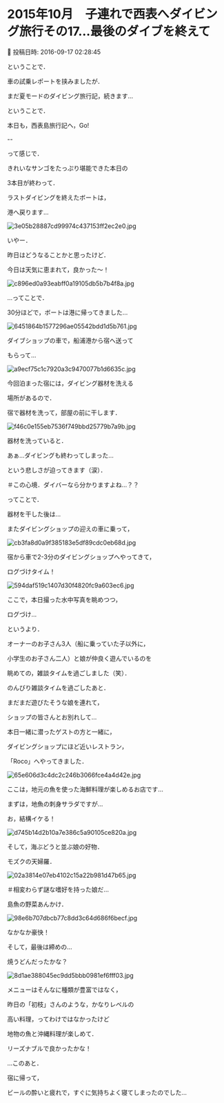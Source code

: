 # 2015年10月　子連れで西表へダイビング旅行その17…最後のダイブを終えて

📅 投稿日時: 2016-09-17 02:28:45

ということで．


車の試乗レポートを挟みましたが．





まだ夏モードのダイビング旅行記，続きます…


ということで．


本日も，西表島旅行記へ，Go!


--





って感じで．


きれいなサンゴをたっぷり堪能できた本日の


3本目が終わって．





ラストダイビングを終えたボートは，


港へ戻ります…




![3e05b28887cd99974c437153ff2ec2e0.jpg](images/3e05b28887cd99974c437153ff2ec2e0.jpg)







いやー．


昨日はどうなることかと思ったけど．


今日は天気に恵まれて，良かった～！




![c896ed0a93eabff0a19105db5b7b4f8a.jpg](images/c896ed0a93eabff0a19105db5b7b4f8a.jpg)







…ってことで．


30分ほどで，ボートは港に帰ってきました…




![6451864b1577296ae05542bdd1d5b761.jpg](images/6451864b1577296ae05542bdd1d5b761.jpg)







ダイブショップの車で，船浦港から宿へ送って


もらって…




![a9ecf75c1c7920a3c9470077b1d6635c.jpg](images/a9ecf75c1c7920a3c9470077b1d6635c.jpg)




今回泊まった宿には，ダイビング器材を洗える


場所があるので．


宿で器材を洗って，部屋の前に干します．




![f46c0e155eb7536f749bbd25779b7a9b.jpg](images/f46c0e155eb7536f749bbd25779b7a9b.jpg)




器材を洗っていると．


あぁ…ダイビングも終わってしまった…


という悲しさが迫ってきます（涙）．


＃この心境．ダイバーなら分かりますよね…？？





ってことで．


器材を干した後は…


またダイビングショップの迎えの車に乗って，




![cb3fa8d0a9f385183e5df89cdc0eb68d.jpg](images/cb3fa8d0a9f385183e5df89cdc0eb68d.jpg)




宿から車で2-3分のダイビングショップへやってきて，


ログづけタイム！




![594daf519c1407d30f4820fc9a603ec6.jpg](images/594daf519c1407d30f4820fc9a603ec6.jpg)




ここで，本日撮った水中写真を眺めつつ，


ログづけ…


というより．


オーナーのお子さん3人（船に乗っていた子以外に，


小学生のお子さん二人）と娘が仲良く遊んでいるのを


眺めての，雑談タイムを過ごしました（笑）．





のんびり雑談タイムを過ごしたあと．


まだまだ遊びたそうな娘を連れて，


ショップの皆さんとお別れして…





本日一緒に潜ったゲストの方と一緒に，


ダイビングショップにほど近いレストラン，


「Roco」へやってきました．




![65e606d3c4dc2c246b3066fce4a4d42e.jpg](images/65e606d3c4dc2c246b3066fce4a4d42e.jpg)




ここは，地元の魚を使った海鮮料理が楽しめるお店です…





まずは，地魚の刺身サラダですが…


お，結構イケる！




![d745b14d2b10a7e386c5a90105ce820a.jpg](images/d745b14d2b10a7e386c5a90105ce820a.jpg)







そして，海ぶどうと並ぶ娘の好物．


モズクの天婦羅．




![02a3814e07eb4102c15a22b981d47b65.jpg](images/02a3814e07eb4102c15a22b981d47b65.jpg)




＃相変わらず謎な嗜好を持った娘だ…





島魚の野菜あんかけ．




![98e6b707dbcb77c8dd3c64d686f6becf.jpg](images/98e6b707dbcb77c8dd3c64d686f6becf.jpg)




なかなか豪快！





そして，最後は締めの…


焼うどんだったかな？




![8d1ae388045ec9dd5bbb0981ef6fff03.jpg](images/8d1ae388045ec9dd5bbb0981ef6fff03.jpg)




メニューはそんなに種類が豊富ではなく，


昨日の「初枝」さんのような，かなりレベルの


高い料理，ってわけではなかったけど


地物の魚と沖縄料理が楽しめて．


リーズナブルで良かったかな！





…このあと．


宿に帰って，


ビールの酔いと疲れで，すぐに気持ちよく寝てしまったのでした…
